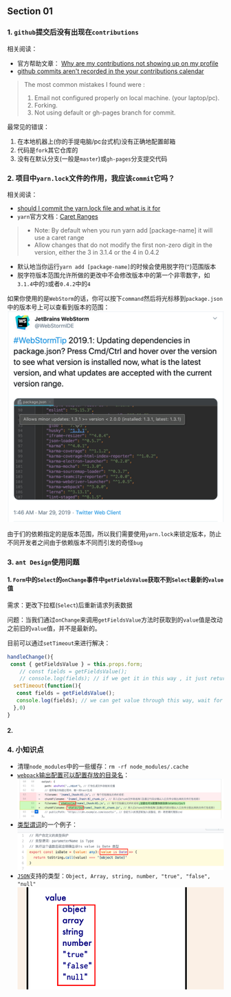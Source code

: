 ## Section 01
### 1. `github`提交后没有出现在`contributions`
相关阅读：
* 官方帮助文章： [Why are my contributions not showing up on my profile](https://help.github.com/en/github/setting-up-and-managing-your-github-profile/why-are-my-contributions-not-showing-up-on-my-profile)
* [github commits aren't recorded in the your contributions calendar](https://stackoverflow.com/a/40903148/11720536)

> The most common mistakes I found were : 
>  1. Email not configured properly on local machine. (your laptop/pc).
>  2. Forking.
>  3. Not using default or gh-pages branch for commit.

最常见的错误：
1. 在本地机器上(你的手提电脑/pc台式机)没有正确地配置邮箱
2. 代码是`fork`其它仓库的
3. 没有在默认分支(一般是`master`)或`gh-pages`分支提交代码

### 2. 项目中`yarn.lock`文件的作用，我应该`commit`它吗？
相关阅读：  
* [should I commit the yarn.lock file and what is it for](https://stackoverflow.com/questions/39990017/should-i-commit-the-yarn-lock-file-and-what-is-it-for)
* `yarn`官方文档：[Caret Ranges](https://yarnpkg.com/en/docs/dependency-versions#toc-caret-ranges)

> * Note: By default when you run yarn add [package-name] it will use a caret range
> * Allow changes that do not modify the first non-zero digit in the version, either the 3 in 3.1.4 or the 4 in 0.4.2

* 默认地当你运行`yarn add [package-name]`的时候会使用脱字符(`^`)范围版本
* 脱字符版本范围允许所做的更改中不会修改版本中的第一个非零数字，如`3.1.4`中的`3`或者`0.4.2`中的`4`

如果你使用的是`WebStorm`的话，你可以按下`command`然后将光标移到`package.json`中的版本号上可以查看到版本的范围：
![](https://raw.githubusercontent.com/wangkaiwd/drawing-bed/master/package-version-caret-range-webstorm.png)

由于们的依赖指定的是版本范围，所以我们需要使用`yarn.lock`来锁定版本，防止不同开发者之间由于依赖版本不同而引发的奇怪`bug`

### 3. `ant Design`使用问题
#### 1. `Form`中的`Select`的`onChange`事件中`getFieldsValue`获取不到`Select`最新的`value`值

需求：更改下拉框(`Select`)后重新请求列表数据

问题：当我们通过`onChange`来调用`getFieldsValue`方法时获取到的`value`值是改动之前旧的`value`值，并不是最新的。

目前可以通过`setTimeout`来进行解决：
```jsx harmony
handleChange(){
 const { getFieldsValue } = this.props.form;
    // const fields = getFieldsValue();
    // console.log(fields); // if we get it in this way , it just return the previous one value, do not returan current value;
  setTimeout(function(){
   const fields = getFieldsValue();
   console.log(fields); // we can get value through this way, wait for the action completing, we can get the right value;
  },0)
}
```

#### 2. 

### 4. 小知识点
* 清理`node_modules`中的一些缓存：`rm -rf node_modules/.cache`
* [`webpack`输出配置可以配置存放的目录名](https://github.com/wangkaiwd/webpack-in-depth/commit/b66278b77bb17f65a89fe899c048ed7b1cda4416?diff=unified#diff-eb3896f56b264947d9a7421de4d18e75R63-R64)：
  ![](https://raw.githubusercontent.com/wangkaiwd/drawing-bed/master/upload-error-again.png)
* [类型谓词](https://www.typescriptlang.org/docs/handbook/advanced-types.html#using-type-predicates)的一个例子： 
  ![](https://raw.githubusercontent.com/wangkaiwd/drawing-bed/master/jottings-ts-type-predicates.png)
* [`JSON`](https://www.json.org/json-en.html)支持的类型：`Object, Array, string, number, "true", "false", "null"`
  ![](https://raw.githubusercontent.com/wangkaiwd/drawing-bed/master/jottings-json-support-value.png)
